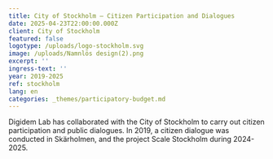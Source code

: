 ```yaml
---
title: City of Stockholm – Citizen Participation and Dialogues
date: 2025-04-23T22:00:00.000Z
client: City of Stockholm
featured: false
logotype: /uploads/logo-stockholm.svg
image: /uploads/Namnlös design(2).png
excerpt: ''
ingress-text: ''
year: 2019-2025
ref: stockholm
lang: en
categories: _themes/participatory-budget.md
---
```


Digidem Lab has collaborated with the City of Stockholm to carry out citizen participation and public dialogues. In 2019, a citizen dialogue was conducted in Skärholmen, and the project Scale Stockholm during 2024-2025.
